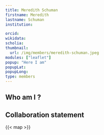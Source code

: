 ```yaml
---
title: Meredith Schuman
firstname: Meredith
lastname: Schuman
institution: 

orcid: 
wikidata: 
scholia: 
thumbnail:
  url: /img/members/meredith-schuman.jpeg
modules: ["leaflet"]
popup: "Here I am"
popupLat: 
popupLong: 
type: members
---
```


## Who am I ?

## Collaboration statement

{{< map >}}
